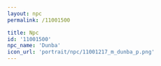```yaml
---
layout: npc
permalink: /11001500

title: Npc
id: '11001500'
npc_name: 'Dunba'
icon_url: 'portrait/npc/11001217_m_dunba_p.png'
---
```

